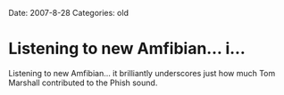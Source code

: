 Date: 2007-8-28
Categories: old

# Listening to new Amfibian… i…

Listening to new Amfibian... it brilliantly underscores just how much Tom Marshall contributed to the Phish sound.
